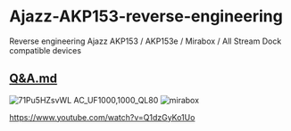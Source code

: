 # Ajazz-AKP153-reverse-engineering
Reverse engineering Ajazz AKP153 / AKP153e / Mirabox / All Stream Dock compatible devices

## [Q&A.md](Q&A.md)

![71Pu5HZsvWL _AC_UF1000,1000_QL80_](https://github.com/user-attachments/assets/36799eac-442d-44c4-9dae-fa95634bc939)
![mirabox](https://github.com/user-attachments/assets/6e911cbb-abc6-4563-87a4-6f269a49ab5f)

https://www.youtube.com/watch?v=Q1dzGyKo1Uo
